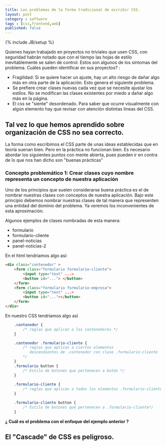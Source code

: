 ```yaml
---
title: Los problemas de la forma tradicional de escribir CSS. 
layout: post
category : software
tags : [css,frontend,web]
published: false
---
```

{% include JB/setup %}

Quienes hayan trabajado en proyectos no triviales que usen CSS, con seguridad habrán notado que con el tiempo las hojas de estilo inevitablemente se salen de control. Estos son algunos de los síntomas del problema. Cuáles pueden identificar en sus proyectos? :

- Fragilidad: Si se quiere hacer un ajuste, hay un alto riesgo de dañar algo más en otra parte de la aplicación. Esto genera el siguiente problema.
- Se prefiere crear clases nuevas cada vez que se necesite ajustar los estilos. No se modifican las clases existentes por miedo a dañar algo más en la página. 
- El css se "siente" desordenado. Para saber que ocurre visualmente con algún elemento hay que revisar con atención distintas líneas del CSS.

## Tal vez lo que hemos aprendido sobre organización de CSS no sea correcto.

La forma como escribimos el CSS parte de unas ideas establecidas que en teoría suenan bien. Pero en la práctica no funcionan bien. Es necesario abordar los siguientes puntos con mente abierta, pues pueden ir en contra de lo que nos han dicho son "buenas prácticas"

### Concepto problemático 1: Crear clases cuyo nombre representa un concepto de nuestra aplicación

Uno de los principios que suelen considerarse buena práctica es el de nombrar nuestras clases con conceptos de nuestra aplicación. Bajo este principio debemos nombrar nuestras clases de tal manera que representen una entidad del dominio del problema. Ya veremos los inconvenientes de esta aproximación.

Algunos ejemplos de clases nombradas de esta manera:

- formulario
- formulario-cliente
- panel-noticias
- panel-noticias-2

En el html tendriamos algo así:

```html
<div class="contenedor" >
    <form class="formulario formulario-cliente">
        <input type="text" ...>
        <button id="..."> </button>
    </form>
    <form class="formulario formulario-empresa">
        <input type="text" ...>
        <button id="..."></button>
    </form>
</div>
```

En nuestro CSS tendriamos algo así

```css
    .contenedor {
        /* reglas que aplican a los contenedores */
    }

    .contenedor .formulario-cliente {
        /* reglas que aplican a ciertos elementos
           descendientes de .contenedor con clase .formulario-cliente
        */
    }
    .formulario button {
        /* Estilo de botones que pertenecen a botón */
    }
    
    .formulario-cliente {
        /* reglas que aplican a todos los elementos .formulario-cliente */
    }

    .formulario-cliente button {
        /* Estilo de botones que pertenecen a .formulario-cliente*/
    }

```


**¿ Cuál es el problema con el enfoque del ejemplo anterior ?**




## El "Cascade" de CSS es peligroso.





